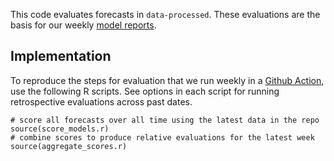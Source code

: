 This code evaluates forecasts in `data-processed`. These evaluations are the basis for our weekly [model reports](https://covid19forecasthub.eu/reports.html).

## Implementation
To reproduce the steps for evaluation that we run weekly in a [Github Action](.github/workflows/scoring.yml), use the following R scripts. See options in each script for running retrospective evaluations across past dates.

```
# score all forecasts over all time using the latest data in the repo
source(score_models.r)
# combine scores to produce relative evaluations for the latest week
source(aggregate_scores.r) 
```